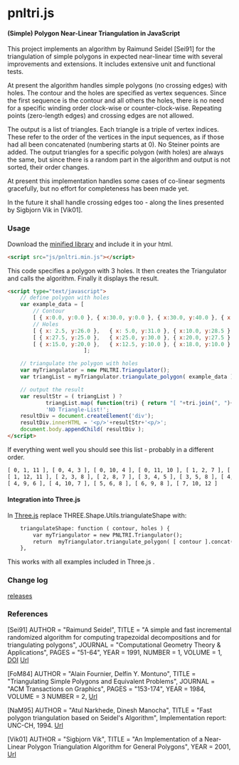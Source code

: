 pnltri.js
=========

#### (Simple) Polygon Near-Linear Triangulation in JavaScript ####

This project implements an algorithm by Raimund Seidel [Sei91] for the triangulation of simple polygons in expected near-linear time with several improvements and extensions. It includes extensive unit and functional tests.

At present the algorithm handles simple polygons (no crossing edges) with holes. The contour and the holes are specified as vertex sequences. Since the first sequence is the contour and all others the holes, there is no need for a specific winding order clock-wise or counter-clock-wise.
Repeating points (zero-length edges) and crossing edges are not allowed.

The output is a list of triangles. Each triangle is a triple of vertex indices. These refer to the order of the vertices in the input sequences, as if those had all been concatenated (numbering starts at 0). No Steiner points are added.
The output triangles for a specific polygon (with holes) are always the same, but since there is a random part in the algorithm and output is not sorted, their order changes.

At present this implementation handles some cases of co-linear segments gracefully, but no effort for completeness has been made yet.

In the future it shall handle crossing edges too - along the lines presented by Sigbjorn Vik in [Vik01].


### Usage ###

Download the [minified library](https://raw.github.com/jahting/pnltri.js/master/build/pnltri.min.js) and include it in your html.

```html
<script src="js/pnltri.min.js"></script>
```

This code specifies a polygon with 3 holes. It then creates the Triangulator and calls the algorithm. Finally it displays the result.

```html
<script type="text/javascript">
	// define polygon with holes
	var example_data = [
		// Contour
		[ { x:0.0, y:0.0 },	{ x:30.0, y:0.0 }, { x:30.0, y:40.0 }, { x:0.0, y:40.0 } ],
		// Holes
		[ { x: 2.5, y:26.0 },	{ x: 5.0, y:31.0 }, { x:10.0, y:28.5 } ],
		[ { x:27.5, y:25.0 },	{ x:25.0, y:30.0 }, { x:20.0, y:27.5 } ],
		[ { x:15.0, y:20.0 },	{ x:12.5, y:10.0 }, { x:18.0, y:10.0 } ],
						];

	// triangulate the polygon with holes
	var myTriangulator = new PNLTRI.Triangulator();
	var triangList = myTriangulator.triangulate_polygon( example_data );

	// output the result
	var resultStr = ( triangList ) ?
			triangList.map( function(tri) { return "[ "+tri.join(", ")+" ]" } ).join(", ") :
			'NO Triangle-List!';
	resultDiv = document.createElement('div');
	resultDiv.innerHTML = '<p/>'+resultStr+'<p/>';
	document.body.appendChild( resultDiv );
</script>
```

If everything went well you should see this list - probably in a different order.
```html
[ 0, 1, 11 ], [ 0, 4, 3 ], [ 0, 10, 4 ], [ 0, 11, 10 ], [ 1, 2, 7 ], [ 1, 7, 12 ],
[ 1, 12, 11 ], [ 2, 3, 8 ], [ 2, 8, 7 ], [ 3, 4, 5 ], [ 3, 5, 8 ], [ 4, 7, 9 ],
[ 4, 9, 6 ], [ 4, 10, 7 ], [ 5, 6, 8 ], [ 6, 9, 8 ], [ 7, 10, 12 ]
```

#### Integration into Three.js ####

In [Three.js](https://github.com/mrdoob/three.js) replace THREE.Shape.Utils.triangulateShape with:

```html
	triangulateShape: function ( contour, holes ) {
		var myTriangulator = new PNLTRI.Triangulator();
		return	myTriangulator.triangulate_polygon( [ contour ].concat(holes) );
	},
```

This works with all examples included in Three.js .

### Change log ###

[releases](https://github.com/jahting/pnltri.js/releases)

### References ###

[Sei91]
	AUTHOR = "Raimund Seidel",
	TITLE = "A simple and fast incremental randomized algorithm for computing trapezoidal decompositions and for triangulating polygons",
	JOURNAL = "Computational Geometry Theory & Applications",
	PAGES = "51-64",
	YEAR = 1991,
	NUMBER = 1,
	VOLUME = 1,
	[DOI](http://dx.doi.org/10.1016/0925-7721(91)90012-4)
	[Url](http://www.ime.usp.br/~walterfm/cursos/mac0331/2006/seidel.pdf)

[FoM84]
	AUTHOR = "Alain Fournier, Delfin Y. Montuno",
	TITLE = "Triangulating Simple Polygons and Equivalent Problems",
	JOURNAL = "ACM Transactions on Graphics",
	PAGES = "153-174",
	YEAR = 1984,
	VOLUME = 3
	NUMBER = 2,
	[Url](http://dl.acm.org/citation.cfm?doid=357337.357341)

[NaM95]
	AUTHOR = "Atul Narkhede, Dinesh Manocha",
	TITLE = "Fast polygon triangulation based on Seidel's Algorithm",
			Implementation report: UNC-CH, 1994.
	[Url](http://www.cs.unc.edu/~dm/CODE/GEM/chapter.html)

[Vik01]
	AUTHOR = "Sigbjorn Vik",
	TITLE = "An Implementation of a Near-Linear Polygon Triangulation Algorithm for General Polygons",
	YEAR = 2001,
	[Url](http://sigbjorn.vik.name/projects/Triangulation.pdf)



